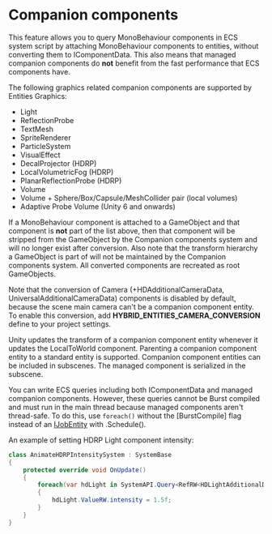 # Companion components

This feature allows you to query MonoBehaviour components in ECS system script by attaching MonoBehaviour components to entities, without converting them to IComponentData. This also means that managed companion components do **not** benefit from the fast performance that ECS components have.

The following graphics related companion components are supported by Entities Graphics:

- Light
- ReflectionProbe
- TextMesh
- SpriteRenderer
- ParticleSystem
- VisualEffect
- DecalProjector (HDRP)
- LocalVolumetricFog (HDRP)
- PlanarReflectionProbe (HDRP)
- Volume
- Volume + Sphere/Box/Capsule/MeshCollider pair (local volumes)
- Adaptive Probe Volume (Unity 6 and onwards)

If a MonoBehaviour component is attached to a GameObject and that component is **not** part of the list above, then that component will be stripped from the GameObject by the Companion components system and will no longer exist after conversion. Also note that the transform hierarchy a GameObject is part of will not be maintained by the Companion components system. All converted components are recreated as root GameObjects.

Note that the conversion of Camera (+HDAdditionalCameraData, UniversalAdditionalCameraData) components is disabled by default, because the scene main camera can't be a companion component entity. To enable this conversion, add **HYBRID_ENTITIES_CAMERA_CONVERSION** define to your project settings.

Unity updates the transform of a companion component entity whenever it updates the LocalToWorld component. Parenting a companion component entity to a standard entity is supported. Companion component entities can be included in subscenes. The managed component is serialized in the subscene.

You can write ECS queries including both IComponentData and managed companion components. However, these queries cannot be Burst compiled and must run in the main thread because managed components aren't thread-safe. To do this, use `foreach()` without the [BurstCompile] flag instead of an [IJobEntity](https://docs.unity3d.com/Packages/com.unity.entities@latest?subfolder=/api/Unity.Entities.IJobEntity.html) with .Schedule().

An example of setting HDRP Light component intensity:

```C#
class AnimateHDRPIntensitySystem : SystemBase
{
    protected override void OnUpdate()
    {
        foreach(var hdLight in SystemAPI.Query<RefRW<HDLightAdditionalData>>())
        {
            hdLight.ValueRW.intensity = 1.5f;
        }
    }
}
```